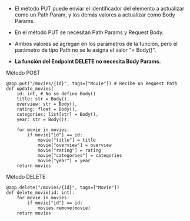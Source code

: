 
- El método PUT puede enviar el identificador del elemento a actualizar como un Path Param, y los demás valores a actualizar como Body Params.

- En el método PUT se necesitan Path Params y Request Body.
- Ambos valores se agregan en los parámetros de la función, pero el parámetro de tipo Path no se le asigna el valor "= Body()".
- **La función del Endpoint DELETE no necesita Body Params.**

Método POST

```
@app.put("/movies/{id}", tags=["Movie"]) # Recibe un Request Path
def update_movies(
    id: int, # No se define Body()
    title: str = Body(),
    overview: str = Body(),
    rating: float = Body(),
    categories: list[str] = Body(),
    year: str = Body()):

    for movie in movies:
        if movie["id"] == id:
            movie["title"] = title
            movie["overview"] = overview
            movie["rating"] = rating
            movie["categories"] = categories
            movie["year"] = year
    return movies
```

Método DELETE:

```
@app.delete("/movies/{id}", tags=["Movie"])
def delete_movie(id: int):
    for movie in movies:
        if movie["id"] == id:
            movies.remove(movie)
    return movies
```